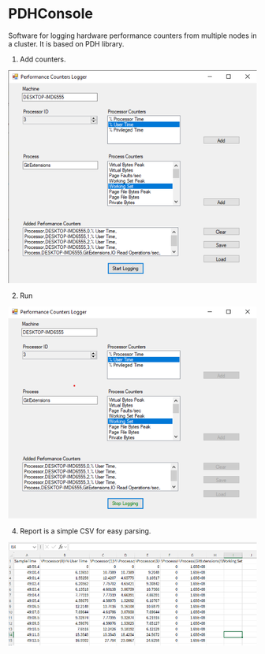 # PDHConsole

Software for logging hardware performance counters from multiple nodes in a cluster.  It is based on PDH library.

1.  Add counters.  
<img src="README/configuration.png" alt="Screenshot">  


2. Run
<img src="README/running.png" alt="Screenshot">


4. Report is a simple CSV for easy parsing.  
<img src="README/report.png" alt="Screenshot">  

